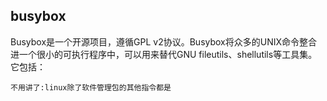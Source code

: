 ## busybox
Busybox是一个开源项目，遵循GPL v2协议。Busybox将众多的UNIX命令整合进一个很小的可执行程序中，可以用来替代GNU fileutils、shellutils等工具集。它包括：
```commands
不用讲了:linux除了软件管理包的其他指令都是
```
